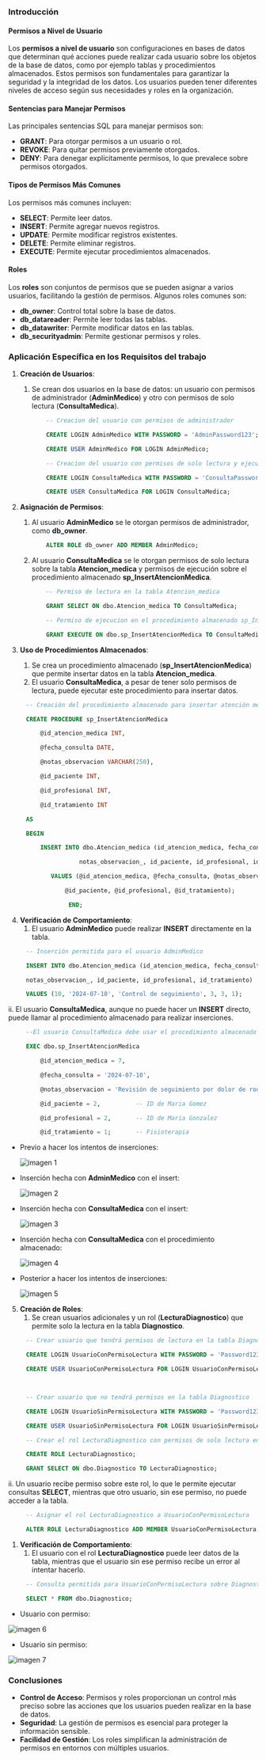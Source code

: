 ### **Introducción**
#### **Permisos a Nivel de Usuario**
Los **permisos a nivel de usuario** son configuraciones en bases de datos que determinan qué acciones puede realizar cada usuario sobre los objetos de la base de datos, como por ejemplo tablas y procedimientos almacenados. Estos permisos son fundamentales para garantizar la seguridad y la integridad de los datos. Los usuarios pueden tener diferentes niveles de acceso según sus necesidades y roles en la organización.
#### **Sentencias para Manejar Permisos**
Las principales sentencias SQL para manejar permisos son:

- **GRANT**: Para otorgar permisos a un usuario o rol.
- **REVOKE**: Para quitar permisos previamente otorgados.
- **DENY**: Para denegar explícitamente permisos, lo que prevalece sobre permisos otorgados.
#### **Tipos de Permisos Más Comunes**
Los permisos más comunes incluyen:

- **SELECT**: Permite leer datos.
- **INSERT**: Permite agregar nuevos registros.
- **UPDATE**: Permite modificar registros existentes.
- **DELETE**: Permite eliminar registros.
- **EXECUTE**: Permite ejecutar procedimientos almacenados.
#### **Roles**
Los **roles** son conjuntos de permisos que se pueden asignar a varios usuarios, facilitando la gestión de permisos. Algunos roles comunes son:

- **db_owner**: Control total sobre la base de datos.
- **db_datareader**: Permite leer todas las tablas.
- **db_datawriter**: Permite modificar datos en las tablas.
- **db_securityadmin**: Permite gestionar permisos y roles.

###
###
###
### **Aplicación Específica en los Requisitos del trabajo** 
1. **Creación de Usuarios**:
   1. Se crean dos usuarios en la base de datos: un usuario con permisos de administrador (**AdminMedico**) y otro con permisos de solo lectura (**ConsultaMedica**).

       ```sql
           -- Creacion del usuario con permisos de administrador

           CREATE LOGIN AdminMedico WITH PASSWORD = 'AdminPassword123';

           CREATE USER AdminMedico FOR LOGIN AdminMedico;

           -- Creacion del usuario con permisos de solo lectura y ejecucion

           CREATE LOGIN ConsultaMedica WITH PASSWORD = 'ConsultaPassword123';

           CREATE USER ConsultaMedica FOR LOGIN ConsultaMedica;
       ```

1. **Asignación de Permisos**:
   1. Al usuario **AdminMedico** se le otorgan permisos de administrador, como **db_owner**.

   
       ```sql
           ALTER ROLE db_owner ADD MEMBER AdminMedico;
       ```

   1. Al usuario **ConsultaMedica** se le otorgan permisos de solo lectura sobre la tabla **Atencion_medica** y permisos de ejecución sobre el procedimiento almacenado **sp_InsertAtencionMedica**.

       ```sql
           -- Permiso de lectura en la tabla Atencion_medica

           GRANT SELECT ON dbo.Atencion_medica TO ConsultaMedica;

           -- Permiso de ejecucion en el procedimiento almacenado sp_InsertAtencionMedica

           GRANT EXECUTE ON dbo.sp_InsertAtencionMedica TO ConsultaMedica;
       ```

1. **Uso de Procedimientos Almacenados**:
   1. Se crea un procedimiento almacenado (**sp_InsertAtencionMedica**) que permite insertar datos en la tabla **Atencion_medica**.
   1. El usuario **ConsultaMedica**, a pesar de tener solo permisos de lectura, puede ejecutar este procedimiento para insertar datos.


```sql
     -- Creación del procedimiento almacenado para insertar atención médica

     CREATE PROCEDURE sp_InsertAtencionMedica

         @id_atencion_medica INT,

         @fecha_consulta DATE,

         @notas_observacion VARCHAR(250),

         @id_paciente INT,

         @id_profesional INT,

         @id_tratamiento INT

     AS

     BEGIN

         INSERT INTO dbo.Atencion_medica (id_atencion_medica, fecha_consulta,   

     		        notas_observacion_, id_paciente, id_profesional, id_tratamiento)

     	    VALUES (@id_atencion_medica, @fecha_consulta, @notas_observacion, 

    	   	    @id_paciente, @id_profesional, @id_tratamiento);

                 END;
```

4. **Verificación de Comportamiento**:
   1. El usuario **AdminMedico** puede realizar **INSERT** directamente en la tabla.

``` sql
     -- Inserción permitida para el usuario AdminMedico

     INSERT INTO dbo.Atencion_medica (id_atencion_medica, fecha_consulta,    

     notas_observacion_, id_paciente, id_profesional, id_tratamiento)

     VALUES (10, '2024-07-10', 'Control de seguimiento', 3, 3, 1);
```

   ii. El usuario **ConsultaMedica**, aunque no puede hacer un **INSERT** directo, puede llamar al 
   procedimiento almacenado para realizar inserciones.

``` sql
     --El usuario ConsultaMedica debe usar el procedimiento almacenado para realizar inserciones

     EXEC dbo.sp_InsertAtencionMedica 

         @id_atencion_medica = 7,  

         @fecha_consulta = '2024-07-10', 

         @notas_observacion = 'Revisión de seguimiento por dolor de rodilla', 

         @id_paciente = 2,          -- ID de Maria Gomez

         @id_profesional = 2,       -- ID de Maria Gonzalez

         @id_tratamiento = 1;       -- Fisioterapia
```


- Previo a hacer los intentos de inserciones:
  
  ![imagen 1](https://github.com/SabriMontiel/sistema-citas-medicas/blob/master/imgs/IMAGEN%20FER%20(4).png)

- Inserción hecha con **AdminMedico** con el insert:

   ![imagen 2](https://github.com/SabriMontiel/sistema-citas-medicas/blob/master/imgs/IMAGEN%20FER%20(1).png)

- Inserción hecha con **ConsultaMedica** con el insert:
  
  ![imagen 3](https://github.com/SabriMontiel/sistema-citas-medicas/blob/master/imgs/IMAGEN%20FER%20(6).png)
  
- Inserción hecha con **ConsultaMedica** con el procedimiento almacenado:
 
  ![imagen 4](https://github.com/SabriMontiel/sistema-citas-medicas/blob/master/imgs/IMAGEN%20FER%20(7).png)








- Posterior a hacer los intentos de inserciones:
  
  ![imagen 5](https://github.com/SabriMontiel/sistema-citas-medicas/blob/master/imgs/IMAGEN%20FER%20(2).png)






5. **Creación de Roles**:
   1. Se crean usuarios adicionales y un rol (**LecturaDiagnostico**) que permite solo la lectura en la tabla **Diagnostico**.

```sql
     -- Crear usuario que tendrá permisos de lectura en la tabla Diagnostico

     CREATE LOGIN UsuarioConPermisoLectura WITH PASSWORD = 'Password123';

     CREATE USER UsuarioConPermisoLectura FOR LOGIN UsuarioConPermisoLectura;



     -- Crear usuario que no tendrá permisos en la tabla Diagnostico

     CREATE LOGIN UsuarioSinPermisoLectura WITH PASSWORD = 'Password123';

     CREATE USER UsuarioSinPermisoLectura FOR LOGIN UsuarioSinPermisoLectura;

     -- Crear el rol LecturaDiagnostico con permisos de solo lectura en la tabla Diagnostico

     CREATE ROLE LecturaDiagnostico;

     GRANT SELECT ON dbo.Diagnostico TO LecturaDiagnostico;
```

ii. Un usuario recibe permiso sobre este rol, lo que le permite ejecutar consultas **SELECT**, mientras que otro usuario, sin ese permiso, no puede acceder a la tabla.

```sql
     -- Asignar el rol LecturaDiagnostico a UsuarioConPermisoLectura

     ALTER ROLE LecturaDiagnostico ADD MEMBER UsuarioConPermisoLectura;
```

1. **Verificación de Comportamiento**:
   1. El usuario con el rol **LecturaDiagnostico** puede leer datos de la tabla, mientras que el usuario sin ese permiso recibe un error al intentar hacerlo.

```sql
     -- Consulta permitida para UsuarioConPermisoLectura sobre Diagnostico y no permitida para UsuarioSinPermisoLectura (deberia fallar para UsuarioSinPermisoLectura)

     SELECT * FROM dbo.Diagnostico;
```

- Usuario con permiso:

![imagen 6](https://github.com/SabriMontiel/sistema-citas-medicas/blob/master/imgs/IMAGEN%20FER%20(3).png)




- Usuario sin permiso:

![imagen 7](https://github.com/SabriMontiel/sistema-citas-medicas/blob/master/imgs/IMAGEN%20FER%20(5).png)

###
### **Conclusiones**
- **Control de Acceso**: Permisos y roles proporcionan un control más preciso sobre las acciones que los usuarios pueden realizar en la base de datos.
- **Seguridad**: La gestión de permisos es esencial para proteger la información sensible.
- **Facilidad de Gestión**: Los roles simplifican la administración de permisos en entornos con múltiples usuarios.

